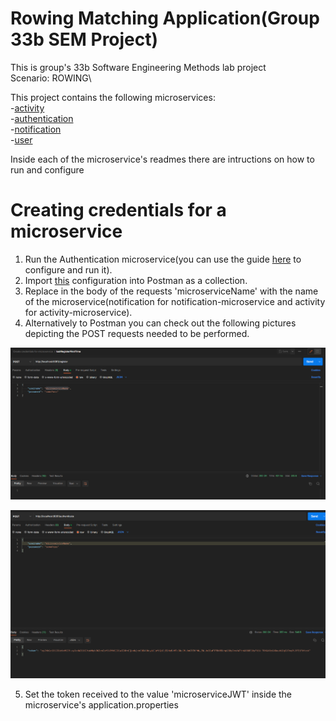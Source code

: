 # Rowing Matching Application(Group 33b SEM Project)

This is group's 33b Software Engineering Methods lab project\
Scenario: ROWING\

This project contains the following microservices:\
-[activity](activity-microservice/README.md)\
-[authentication](authentication-microservice/README.md)\
-[notification](notification-microservice/README.md)\
-[user](user-microservice/README.md)

Inside each of the microservice's readmes there are intructions on how to run and configure

# Creating credentials for a microservice

1. Run the Authentication microservice(you can use the guide [here](authentication-microservice/README.md) to configure and run it).
2. Import [this](postmanRequestCollections/Create_credentials_for_microservice.postman_collection.json) configuration into Postman as a collection.
3. Replace in the body of the requests 'microserviceName' with the name of the microservice(notification for notification-microservice and activity for activity-microservice).
4. Alternatively to Postman you can check out the following pictures depicting the POST requests needed to be performed.

![image](instructions/imgRegisterMicroservice.png)

![image](instructions/imgAuthMicroservice.png)

5. Set the token received to the value 'microserviceJWT' inside the microservice's application.properties